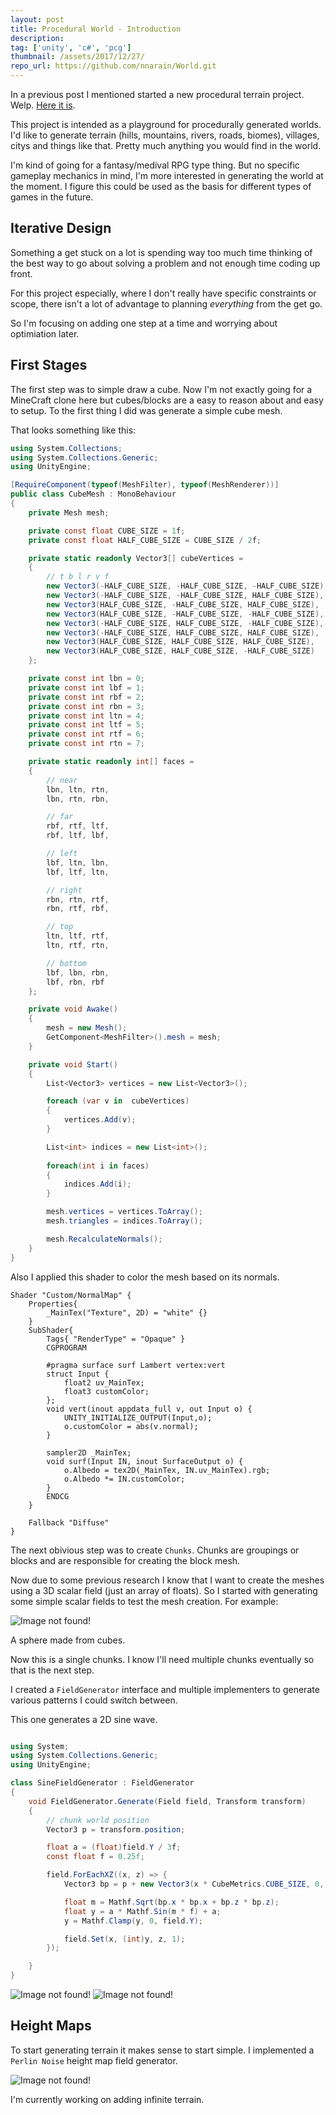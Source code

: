 ```yaml
---
layout: post
title: Procedural World - Introduction
description: 
tag: ['unity', 'c#', 'pcg']
thumbnail: /assets/2017/12/27/
repo_url: https://github.com/nnarain/World.git
---
```


In a previous post I mentioned started a new procedural terrain project. Welp. [Here it is](https://github.com/nnarain/World.git).

This project is intended as a playground for procedurally generated worlds. I'd like to generate terrain (hills, mountains, rivers, roads, biomes), villages, citys and things like that.
Pretty much anything you would find in the world. 

I'm kind of going for a fantasy/medival RPG type thing. But no specific gameplay mechanics in mind, I'm more interested in generating the world at the moment. I figure this could be used as the basis for different types of games in the future.

Iterative Design
----------------

Something a get stuck on a lot is spending way too much time thinking of the best way to go about solving a problem and not enough time coding up front. 

For this project especially, where I don't really have specific constraints or scope, there isn't a lot of advantage to planning *everything* from the get go.

So I'm focusing on adding one step at a time and worrying about optimiation later.

First Stages
------------

The first step was to simple draw a cube. Now I'm not exactly going for a MineCraft clone here but cubes/blocks are a easy to reason about and easy to setup. To the first thing I did was generate a simple cube mesh.

That looks something like this:

```c#
using System.Collections;
using System.Collections.Generic;
using UnityEngine;

[RequireComponent(typeof(MeshFilter), typeof(MeshRenderer))]
public class CubeMesh : MonoBehaviour
{
    private Mesh mesh;

    private const float CUBE_SIZE = 1f;
    private const float HALF_CUBE_SIZE = CUBE_SIZE / 2f;

    private static readonly Vector3[] cubeVertices =
    {
        // t b l r v f
        new Vector3(-HALF_CUBE_SIZE, -HALF_CUBE_SIZE, -HALF_CUBE_SIZE), // lbn 0
        new Vector3(-HALF_CUBE_SIZE, -HALF_CUBE_SIZE, HALF_CUBE_SIZE),  // lbf 1
        new Vector3(HALF_CUBE_SIZE, -HALF_CUBE_SIZE, HALF_CUBE_SIZE),   // rbf 2
        new Vector3(HALF_CUBE_SIZE, -HALF_CUBE_SIZE, -HALF_CUBE_SIZE),  // rbn 3
        new Vector3(-HALF_CUBE_SIZE, HALF_CUBE_SIZE, -HALF_CUBE_SIZE),  // ltn 4
        new Vector3(-HALF_CUBE_SIZE, HALF_CUBE_SIZE, HALF_CUBE_SIZE),   // ltf 5
        new Vector3(HALF_CUBE_SIZE, HALF_CUBE_SIZE, HALF_CUBE_SIZE),    // rtf 6
        new Vector3(HALF_CUBE_SIZE, HALF_CUBE_SIZE, -HALF_CUBE_SIZE)    // rtn 7
    };

    private const int lbn = 0;
    private const int lbf = 1;
    private const int rbf = 2;
    private const int rbn = 3;
    private const int ltn = 4;
    private const int ltf = 5;
    private const int rtf = 6;
    private const int rtn = 7;

    private static readonly int[] faces =
    {
        // near
        lbn, ltn, rtn,
        lbn, rtn, rbn,

        // far
        rbf, rtf, ltf,
        rbf, ltf, lbf,

        // left
        lbf, ltn, lbn,
        lbf, ltf, ltn,

        // right
        rbn, rtn, rtf,
        rbn, rtf, rbf,

        // top
        ltn, ltf, rtf,
        ltn, rtf, rtn,

        // bottom
        lbf, lbn, rbn,
        lbf, rbn, rbf
    };

    private void Awake()
    {
        mesh = new Mesh();
        GetComponent<MeshFilter>().mesh = mesh;
    }

    private void Start()
    {
        List<Vector3> vertices = new List<Vector3>();

        foreach (var v in  cubeVertices)
        {
            vertices.Add(v);
        }

        List<int> indices = new List<int>();
        
        foreach(int i in faces)
        {
            indices.Add(i);
        }

        mesh.vertices = vertices.ToArray();
        mesh.triangles = indices.ToArray();

        mesh.RecalculateNormals();
    }
}
```

Also I applied this shader to color the mesh based on its normals.

```hlsl
Shader "Custom/NormalMap" {
	Properties{
		_MainTex("Texture", 2D) = "white" {}
	}
	SubShader{
		Tags{ "RenderType" = "Opaque" }
		CGPROGRAM
		
		#pragma surface surf Lambert vertex:vert
		struct Input {
			float2 uv_MainTex;
			float3 customColor;
		};
		void vert(inout appdata_full v, out Input o) {
			UNITY_INITIALIZE_OUTPUT(Input,o);
			o.customColor = abs(v.normal);
		}
		
		sampler2D _MainTex;
		void surf(Input IN, inout SurfaceOutput o) {
			o.Albedo = tex2D(_MainTex, IN.uv_MainTex).rgb;
			o.Albedo *= IN.customColor;
		}
		ENDCG
	}

	Fallback "Diffuse"
}
```

The next obivious step was to create `Chunks`. Chunks are groupings or blocks and are responsible for creating the block mesh.

Now due to some previous research I know that I want to create the meshes using a 3D scalar field (just an array of floats). So I started with generating some simple scalar fields to test the mesh creation. For example:


![Image not found!](/assets/2017/12/27/cube-sphere.png)

A sphere made from cubes.

Now this is a single chunks. I know I'll need multiple chunks eventually so that is the next step.

I created a `FieldGenerator` interface and multiple implementers to generate various patterns I could switch between.

This one generates a 2D sine wave.

```c#

using System;
using System.Collections.Generic;
using UnityEngine;

class SineFieldGenerator : FieldGenerator
{
    void FieldGenerator.Generate(Field field, Transform transform)
    {
        // chunk world position
        Vector3 p = transform.position;

        float a = (float)field.Y / 3f;
        const float f = 0.25f;

        field.ForEachXZ((x, z) => {
            Vector3 bp = p + new Vector3(x * CubeMetrics.CUBE_SIZE, 0, z * CubeMetrics.CUBE_SIZE);

            float m = Mathf.Sqrt(bp.x * bp.x + bp.z * bp.z);
            float y = a * Mathf.Sin(m * f) + a;
            y = Mathf.Clamp(y, 0, field.Y);

            field.Set(x, (int)y, z, 1);
        });

    }
}

```

![Image not found!](/assets/2017/12/27/wave2.png)
![Image not found!](/assets/2017/12/27/wave5.png)

Height Maps
-----------

To start generating terrain it makes sense to start simple. I implemented a `Perlin Noise` height map field generator.


![Image not found!](/assets/2017/12/27/perlin1.png)

I'm currently working on adding infinite terrain.
